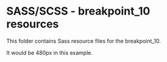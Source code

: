 SASS/SCSS - breakpoint_10 resources
===================================

This folder contains Sass resource files for the breakpoint_10.

It would be 480px in this example.
